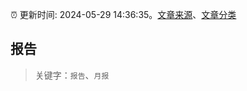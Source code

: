 :alarm_clock: 更新时间: 2024-05-29 14:36:35。[文章来源](/README.md)、[文章分类](/TAGS.md)

## 报告


> 关键字：`报告`、`月报`



